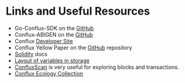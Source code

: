 Links and Useful Resources
==========================
-   Go-Conflux-SDK on the [GitHub](https://github.com/Conflux-Chain/go-conflux-sdk)
-   Conflux-ABIGEN on the [GitHub](https://github.com/Conflux-Chain/conflux-abigen)
-   Conflux [Developer Site](https://developer.confluxnetwork.org/)
-   Conflux Yellow Paper on the [GitHub](https://github.com/Conflux-Chain/conflux-protocol) repository
-   [Solidity](http://solidity.readthedocs.io/en/develop/) docs
-   [Layout of variables in storage](https://solidity.readthedocs.io/en/v0.7.1/internals/layout_in_storage.html)
-   [ConfluxScan](https://etherscan.io) is very useful for exploring blocks and transactions.
-   [Conflux Ecology Collection](https://123cfx.com/)
